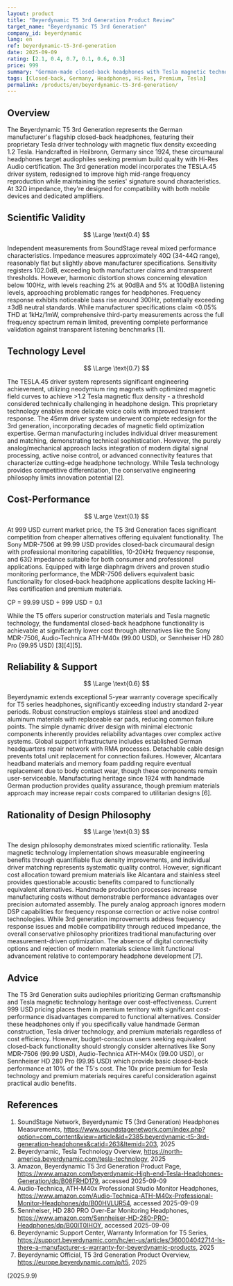 ```yaml
---
layout: product
title: "Beyerdynamic T5 3rd Generation Product Review"
target_name: "Beyerdynamic T5 3rd Generation"
company_id: beyerdynamic
lang: en
ref: beyerdynamic-t5-3rd-generation
date: 2025-09-09
rating: [2.1, 0.4, 0.7, 0.1, 0.6, 0.3]
price: 999
summary: "German-made closed-back headphones with Tesla magnetic technology, offering competitive pricing but conservative design approach with limited measurement validation."
tags: [Closed-back, Germany, Headphones, Hi-Res, Premium, Tesla]
permalink: /products/en/beyerdynamic-t5-3rd-generation/
---
```

## Overview

The Beyerdynamic T5 3rd Generation represents the German manufacturer's flagship closed-back headphones, featuring their proprietary Tesla driver technology with magnetic flux density exceeding 1.2 Tesla. Handcrafted in Heilbronn, Germany since 1924, these circumaural headphones target audiophiles seeking premium build quality with Hi-Res Audio certification. The 3rd generation model incorporates the TESLA.45 driver system, redesigned to improve high mid-range frequency reproduction while maintaining the series' signature sound characteristics. At 32Ω impedance, they're designed for compatibility with both mobile devices and dedicated amplifiers.

## Scientific Validity

$$ \Large \text{0.4} $$

Independent measurements from SoundStage reveal mixed performance characteristics. Impedance measures approximately 40Ω (34-44Ω range), reasonably flat but slightly above manufacturer specifications. Sensitivity registers 102.0dB, exceeding both manufacturer claims and transparent thresholds. However, harmonic distortion shows concerning elevation below 100Hz, with levels reaching 2% at 90dBA and 5% at 100dBA listening levels, approaching problematic ranges for headphones. Frequency response exhibits noticeable bass rise around 300Hz, potentially exceeding ±3dB neutral standards. While manufacturer specifications claim <0.05% THD at 1kHz/1mW, comprehensive third-party measurements across the full frequency spectrum remain limited, preventing complete performance validation against transparent listening benchmarks [1].

## Technology Level

$$ \Large \text{0.7} $$

The TESLA.45 driver system represents significant engineering achievement, utilizing neodymium ring magnets with optimized magnetic field curves to achieve >1.2 Tesla magnetic flux density - a threshold considered technically challenging in headphone design. This proprietary technology enables more delicate voice coils with improved transient response. The 45mm driver system underwent complete redesign for the 3rd generation, incorporating decades of magnetic field optimization expertise. German manufacturing includes individual driver measurement and matching, demonstrating technical sophistication. However, the purely analog/mechanical approach lacks integration of modern digital signal processing, active noise control, or advanced connectivity features that characterize cutting-edge headphone technology. While Tesla technology provides competitive differentiation, the conservative engineering philosophy limits innovation potential [2].

## Cost-Performance

$$ \Large \text{0.1} $$

At 999 USD current market price, the T5 3rd Generation faces significant competition from cheaper alternatives offering equivalent functionality. The Sony MDR-7506 at 99.99 USD provides closed-back circumaural design with professional monitoring capabilities, 10-20kHz frequency response, and 63Ω impedance suitable for both consumer and professional applications. Equipped with large diaphragm drivers and proven studio monitoring performance, the MDR-7506 delivers equivalent basic functionality for closed-back headphone applications despite lacking Hi-Res certification and premium materials.

CP = 99.99 USD ÷ 999 USD = 0.1

While the T5 offers superior construction materials and Tesla magnetic technology, the fundamental closed-back headphone functionality is achievable at significantly lower cost through alternatives like the Sony MDR-7506, Audio-Technica ATH-M40x (99.00 USD), or Sennheiser HD 280 Pro (99.95 USD) [3][4][5].

## Reliability & Support

$$ \Large \text{0.6} $$

Beyerdynamic extends exceptional 5-year warranty coverage specifically for T5 series headphones, significantly exceeding industry standard 2-year periods. Robust construction employs stainless steel and anodized aluminum materials with replaceable ear pads, reducing common failure points. The simple dynamic driver design with minimal electronic components inherently provides reliability advantages over complex active systems. Global support infrastructure includes established German headquarters repair network with RMA processes. Detachable cable design prevents total unit replacement for connection failures. However, Alcantara headband materials and memory foam padding require eventual replacement due to body contact wear, though these components remain user-serviceable. Manufacturing heritage since 1924 with handmade German production provides quality assurance, though premium materials approach may increase repair costs compared to utilitarian designs [6].

## Rationality of Design Philosophy

$$ \Large \text{0.3} $$

The design philosophy demonstrates mixed scientific rationality. Tesla magnetic technology implementation shows measurable engineering benefits through quantifiable flux density improvements, and individual driver matching represents systematic quality control. However, significant cost allocation toward premium materials like Alcantara and stainless steel provides questionable acoustic benefits compared to functionally equivalent alternatives. Handmade production processes increase manufacturing costs without demonstrable performance advantages over precision automated assembly. The purely analog approach ignores modern DSP capabilities for frequency response correction or active noise control technologies. While 3rd generation improvements address frequency response issues and mobile compatibility through reduced impedance, the overall conservative philosophy prioritizes traditional manufacturing over measurement-driven optimization. The absence of digital connectivity options and rejection of modern materials science limit functional advancement relative to contemporary headphone development [7].

## Advice

The T5 3rd Generation suits audiophiles prioritizing German craftsmanship and Tesla magnetic technology heritage over cost-effectiveness. Current 999 USD pricing places them in premium territory with significant cost-performance disadvantages compared to functional alternatives. Consider these headphones only if you specifically value handmade German construction, Tesla driver technology, and premium materials regardless of cost efficiency. However, budget-conscious users seeking equivalent closed-back functionality should strongly consider alternatives like Sony MDR-7506 (99.99 USD), Audio-Technica ATH-M40x (99.00 USD), or Sennheiser HD 280 Pro (99.95 USD) which provide basic closed-back performance at 10% of the T5's cost. The 10x price premium for Tesla technology and premium materials requires careful consideration against practical audio benefits.

## References

1. SoundStage Network, Beyerdynamic T5 (3rd Generation) Headphones Measurements, https://www.soundstagenetwork.com/index.php?option=com_content&view=article&id=2385:beyerdynamic-t5-3rd-generation-headphones&catid=263&Itemid=203, 2025
2. Beyerdynamic, Tesla Technology Overview, https://north-america.beyerdynamic.com/tesla-technology, 2025
3. Amazon, Beyerdynamic T5 3rd Generation Product Page, https://www.amazon.com/beyerdynamic-High-end-Tesla-Headphones-Generation/dp/B08FRHD179, accessed 2025-09-09
4. Audio-Technica, ATH-M40x Professional Studio Monitor Headphones, https://www.amazon.com/Audio-Technica-ATH-M40x-Professional-Monitor-Headphones/dp/B00HVLUR54, accessed 2025-09-09
5. Sennheiser, HD 280 PRO Over-Ear Monitoring Headphones, https://www.amazon.com/Sennheiser-HD-280-PRO-Headphones/dp/B00IT0IHOY, accessed 2025-09-09
6. Beyerdynamic Support Center, Warranty Information for T5 Series, https://support.beyerdynamic.com/hc/en-us/articles/360004042714-Is-there-a-manufacturer-s-warranty-for-beyerdynamic-products, 2025
7. Beyerdynamic Official, T5 3rd Generation Product Overview, https://europe.beyerdynamic.com/p/t5, 2025

(2025.9.9)